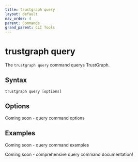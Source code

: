 ```yaml
---
title: trustgraph query
layout: default
nav_order: 4
parent: Commands
grand_parent: CLI Tools
---
```


# trustgraph query

The `trustgraph query` command querys TrustGraph.

## Syntax

```
trustgraph query [options]
```

## Options

Coming soon - query command options

## Examples

Coming soon - query command examples

Coming soon - comprehensive query command documentation\!
